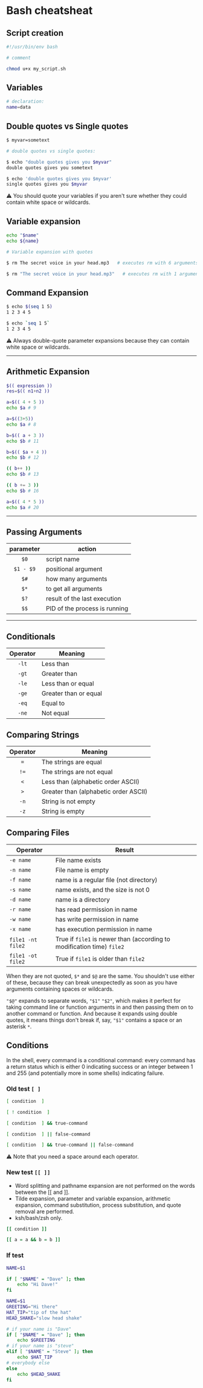 # Bash cheatsheat

## Script creation

```sh
#!/usr/bin/env bash

# comment

chmod u+x my_script.sh
```

## Variables

```sh
# declaration:
name=data
```

## Double quotes vs Single quotes

```sh
$ myvar=sometext

# double quotes vs single quotes:

$ echo "double quotes gives you $myvar"
double quotes gives you sometext

$ echo 'double quotes gives you $myvar'
single quotes gives you $myvar
```

⚠ You should quote your variables if you aren't sure whether they could contain white space or wildcards.

## Variable expansion

```sh
echo "$name"
echo ${name}

# Variable expansion with quotes

$ rm The secret voice in your head.mp3   # executes rm with 6 arguments

$ rm "The secret voice in your head.mp3"   # executes rm with 1 argument
```

## Command Expansion

```sh
$ echo $(seq 1 5)
1 2 3 4 5

$ echo `seq 1 5`
1 2 3 4 5
```

⚠ Always double-quote parameter expansions because they can contain white space or wildcards.

---

## Arithmetic Expansion

```sh
$(( expression ))
res=$(( n1+n2 ))

a=$(( 4 + 5 ))
echo $a # 9

a=$((3+5))
echo $a # 8

b=$(( a + 3 ))
echo $b # 11

b=$(( $a + 4 ))
echo $b # 12

(( b++ ))
echo $b # 13

(( b += 3 ))
echo $b # 16

a=$(( 4 * 5 ))
echo $a # 20
```

---

## Passing Arguments

| parameter | action                        |
| :-------: | ----------------------------- |
| `$0`      | script name                   |
| `$1 - $9` | positional argument           |
| `$#`      | how many arguments            |
| `$*`      | to get all arguments          |
| `$?`      | result of the last execution  |
| `$$`      | PID of the process is running |

---

## Conditionals

| Operator | Meaning               |
| :------: | --------------------- |
| `-lt`    | Less than             |
| `-gt`    | Greater than          |
| `-le`    | Less than or equal    |
| `-ge`    | Greater than or equal |
| `-eq`    | Equal to              |
| `-ne`    | Not equal             |

## Comparing Strings

| Operator | Meaning                               |
| :------: | ------------------------------------- |
| `=`      | The strings are equal                 |
| `!=`     | The strings are not equal             |
| `<`      | Less than (alphabetic order ASCII)    |
| `>`      | Greater than (alphabetic order ASCII) |
| `-n`     | String is not empty                   |
| `-z`     | String is empty                       |

## Comparing Files

| Operator          | Result                                                                 |
| ----------------- | ---------------------------------------------------------------------- |
| `-e name`         | File name exists                                                       |
| `-n name`         | File name is empty                                                     |
| `-f name`         | name is a regular file (not directory)                                 |
| `-s name`         | name exists, and the size is not 0                                     |
| `-d name`         | name is a directory                                                    |
| `-r name`         | has read permission in name                                            |
| `-w name`         | has write permission in name                                           |
| `-x name`         | has execution permission in name                                       |
| `file1 -nt file2` | True if `file1` is newer than (according to modification time) `file2` |
| `file1 -ot file2` | True if `file1` is older than `file2`                                  |

When they are not quoted, `$*` and `$@` are the same. You shouldn't use either of these, because they can break unexpectedly as soon as you have arguments containing spaces or wildcards.

`"$@"` expands to separate words, `"$1"` `"$2"`, which makes it perfect for taking command line or function arguments in and then passing them on to another command or function. And because it expands using double quotes, it means things don't break if, say, `"$1"` contains a space or an asterisk `*`.

## Conditions 

In the shell, every command is a conditional command: every command has a return status which is either 0 indicating success or an integer between 1 and 255 (and potentially more in some shells) indicating failure.

### Old test `[ ]`

```sh
[ condition  ]

[ ! condition  ]

[ condition  ] && true-command

[ condition  ] || false-command

[ condition  ] && true-command || false-command
```
⚠ Note that you need a space around each operator.

### New test `[[ ]]`

- Word splitting and pathname expansion are not performed on the words between the [[ and ]].
- Tilde expansion, parameter and variable expansion, arithmetic expansion, command substitution, process substitution, and quote removal are performed.
- ksh/bash/zsh only.

```sh
[[ condition ]]

[[ a = a && b = b ]]
```

### If test

```sh
NAME=$1

if [ "$NAME" = "Dave" ]; then
    echo "Hi Dave!"
fi
```


```sh
NAME=$1
GREETING="Hi there"
HAT_TIP="tip of the hat"
HEAD_SHAKE="slow head shake"

# if your name is "Dave"
if [ "$NAME" = "Dave" ]; then
    echo $GREETING
# if your name is "steve"
elif [ "$NAME" = "Steve" ]; then
    echo $HAT_TIP
# everybody else
else
    echo $HEAD_SHAKE
fi
```
